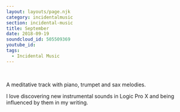 ```yaml
---
layout: layouts/page.njk
category: incidentalmusic
section: incidental-music
title: September
date: 2018-09-19
soundcloud_id: 505509369
youtube_id:
tags:
  - Incidental Music
---
```


&nbsp;

A meditative track with piano, trumpet and sax melodies.

I love discovering new instrumental sounds in Logic Pro X and being influenced by them in my writing.
